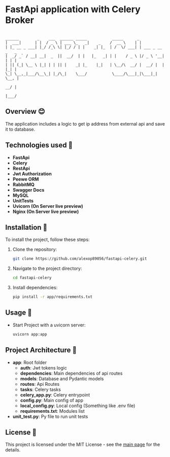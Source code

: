 # FastApi application with Celery Broker

```

______        _    ___  ______ _____           _____      _                 
|  ___|      | |  / _ \ | ___ \_   _|    _    /  __ \    | |                
| |_ __ _ ___| |_/ /_\ \| |_/ / | |    _| |_  | /  \/ ___| | ___ _ __ _   _ 
|  _/ _` / __| __|  _  ||  __/  | |   |_   _| | |    / _ \ |/ _ \ '__| | | |
| || (_| \__ \ |_| | | || |    _| |_    |_|   | \__/\  __/ |  __/ |  | |_| |
\_| \__,_|___/\__\_| |_/\_|    \___/           \____/\___|_|\___|_|   \__, |
                                                                       __/ |
                                                                      |___/ 

```

                                                 

## Overview 😊
The application includes a logic to get ip address from external api and save it to database. 

## Technologies used 🔧
- **FastApi**
- **Celery**
- **RestApi**
- **Jwt Authorization**
- **Peewe ORM**
- **RabbitMQ**
- **Swagger Docs**
- **MySQL**
- **UnitTests**
- **Uvicorn (On Server live preview)**
- **Nginx (On Server live preview)**

## Installation 🚀

To install the project, follow these steps:

1. Clone the repository:

   ```bash
   git clone https://github.com/alexop89056/fastapi-celery.git
2. Navigate to the project directory:
 
    ```bash
    cd fastapi-celery
3. Install dependencies:
 
    ```bash
    pip install -r app/requirements.txt

## Usage 📝
- Start Project with a uvicorn server:

   ```bash
   uvicorn app:app

## Project Architecture 🔑
- **app**: Root folder
  - **auth**: Jwt tokens logic
  - **dependencies**: Main dependencies of api routes
  - **models**: Database and Pydantic models
  - **routes**: Api Routes
  - **tasks**: Celery tasks
  - **celery_app.py**: Celery entrypoint
  - **config.py**: Main config of app
  - **local_config.py**: Local config (Something like .env file)
  - **requirements.txt**: Modules list
- **unit_test.py**: Py file to run unit tests

## License 📝
This project is licensed under the MIT License - see the [main page](https://mit-license.org/) for the details.
